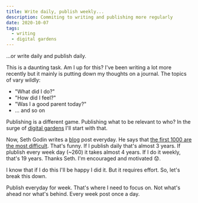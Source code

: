 ```yaml
---
title: Write daily, publish weekly...
description: Commiting to writing and publishing more regularly
date: 2020-10-07
tags:
  - writing
  - digital gardens
---
```

...or write daily and publish daily.

This is a daunting task. Am I up for this? I've been writing a lot more recently but it mainly is putting down my thoughts on a journal. The topics of vary wildly:
- "What did I do?"
- "How did I feel?"
- "Was I a good parent today?"
- ... and so on


Publishing is a different game. Publishing what to be relevant to who? In the surge of [digital gardens](https://joelhooks.com/digital-garden) I'll start with that.

Now, Seth Godin writes a [blog](https://seths.blog/) post everyday. He says that [the first 1000 are the most difficult](https://seths.blog/2018/10/the-first-1000-are-the-most-difficult/). That's funny. If I publish daily that's almost 3 years. If plublish every week day (~260) it takes almost 4 years. If I do it weekly, that's 19 years. Thanks Seth. I'm encouraged and motivated 😟. 

I know that if I do this I'll be happy I did it. But it requires effort. So, let's break this down. 

Publish everyday for week. That's where I need to focus on. Not what's ahead nor what's behind. Every week post once a day.